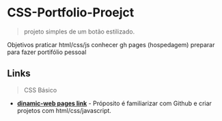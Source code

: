 # CSS-Portfolio-Proejct
>projeto simples de um botão estilizado.

Objetivos
    praticar html/css/js
    conhecer gh pages (hospedagem)
    preparar para fazer portifólio pessoal

## Links
>CSS Básico
- __[dinamic-web pages link](https://victorhreinert.github.io/CSS-Portfolio-Project/)__ - Próposito é familiarizar com Github e criar projetos com html/css/javascript.
